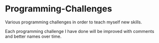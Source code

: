 # Programming-Challenges
Various programming challenges in order to teach myself new skills.

Each programming challenge I have done will be improved with comments and better names over time.